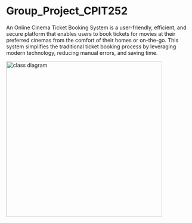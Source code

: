# Group_Project_CPIT252
An Online Cinema Ticket Booking System is a user-friendly, efficient, and secure platform that enables users to book tickets for movies at their preferred cinemas from the comfort of their homes or on-the-go. This system simplifies the traditional ticket booking process by leveraging modern technology, reducing manual errors, and saving time.



<img width="418" alt="class diagram" src="https://github.com/user-attachments/assets/25e4489b-2ce3-479f-be4a-aa6008acf40a">
